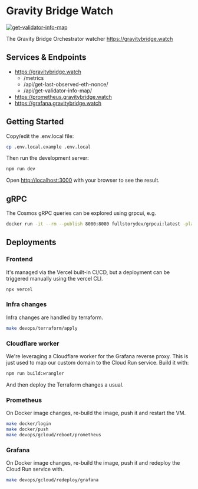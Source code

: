 # Gravity Bridge Watch

[![get-validator-info-map](https://github.com/AndreMiras/gravitybridge-watch/actions/workflows/get-validator-info-map.yml/badge.svg)](https://github.com/AndreMiras/gravitybridge-watch/actions/workflows/get-validator-info-map.yml)

The Gravity Bridge Orchestrator watcher <https://gravitybridge.watch>

## Services & Endpoints

- https://gravitybridge.watch
  - /metrics
  - /api/get-last-observed-eth-nonce/
  - /api/get-validator-info-map/
- https://prometheus.gravitybridge.watch
- https://grafana.gravitybridge.watch

## Getting Started

Copy/edit the .env.local file:

```sh
cp .env.local.example .env.local
```

Then run the development server:

```bash
npm run dev
```

Open [http://localhost:3000](http://localhost:3000) with your browser to see the result.

## gRPC

The Cosmos gRPC queries can be explored using grpcui, e.g.

```sh
docker run -it --rm --publish 8080:8080 fullstorydev/grpcui:latest -plaintext <server>:9090
```

## Deployments

### Frontend

It's managed via the Vercel built-in CI/CD, but a deployment can be triggered manually using the vercel CLI.

```sh
npx vercel
```

### Infra changes

Infra changes are handled by terraform.

```sh
make devops/terraform/apply
```

### Cloudflare worker

We're leveraging a Cloudflare worker for the Grafana reverse proxy.
This is just used to map our custom domain to the Cloud Run service.
Build it with:

```sh
npm run build:wrangler
```

And then deploy the Terraform changes a usual.

### Prometheus

On Docker image changes, re-build the image, push it and restart the VM.

```sh
make docker/login
make docker/push
make devops/gcloud/reboot/prometheus
```

### Grafana

On Docker image changes, re-build the image, push it and redeploy the Cloud Run service with.

```sh
make devops/gcloud/redeploy/grafana
```
